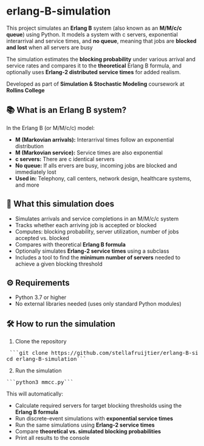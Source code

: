 # erlang-B-simulation

This project simulates an **Erlang B** system (also known as an **M/M/c/c queue**) using Python. It models a system with c servers, exponential interarrival and service times, and **no queue**, meaning that jobs are **blocked and lost** when all servers are busy

The simulation estimates the **blocking probability** under various arrival and service rates and compares it to the **theoretical** Erlang B formula, and optionally uses **Erlang-2 distributed service times** for added realism.

Developed as part of **Simulation & Stochastic Modeling** coursework at **Rollins College**


## 📚 What is an Erlang B system?

In the Erlang B (or M/M/c/c) model:
- **M (Markovian arrivals):** Interarrival times follow an exponential distribution
- **M (Markovian service):** Service times are also exponential
- **c servers:** There are c identical servers
- **No queue:** If alls ervers are busy, incoming jobs are blocked and immediately lost
- **Used in:** Telephony, call centers, network design, healthcare systems, and more


## 🧠 What this simulation does

- Simulates arrivals and service completions in an M/M/c/c system
- Tracks whether each arriving job is accepted or blocked
- Computes: blocking probability, server utilization, number of jobs accepted vs. blocked
- Compares with theoretical **Erlang B formula**
- Optionally simulates **Erlang-2 service times** using a subclass
- Includes a tool to find the **minimum number of servers** needed to achieve a given blocking threshold


## ⚙️ Requirements

- Python 3.7 or higher
- No external libraries needed (uses only standard Python modules)


## 🛠️ How to run the simulation

1. Clone the repository

<pre> ```git clone https://github.com/stellafruijtier/erlang-B-simulation.git
cd erlang-B-simulation``` </pre>

2. Run the simulation

<pre>```python3 mmcc.py``` </pre>

This will automatically:
- Calculate required servers for target blocking thresholds using the **Erlang B formula**
- Run discrete-event simulations with **exponential service times**
- Run the same simulations using **Erlang-2 service times**
- Compare **theoretical vs. simulated blocking probabilities**
- Print all results to the console

